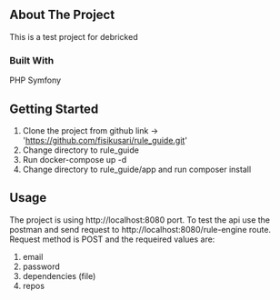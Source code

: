 <!-- ABOUT THE PROJECT -->

## About The Project

This is a test project for debricked

### Built With

PHP Symfony

<!-- GETTING STARTED -->

## Getting Started

1. Clone the project from github link -> 'https://github.com/fisikusari/rule_guide.git'
2. Change directory to rule_guide
3. Run docker-compose up -d
4. Change directory to rule_guide/app and run composer install

<!-- USAGE EXAMPLES -->

## Usage

The project is using http://localhost:8080 port.
To test the api use the postman and send request to http://localhost:8080/rule-engine route.
Request method is POST and the requeired values are:

1. email
2. password
3. dependencies (file)
4. repos

